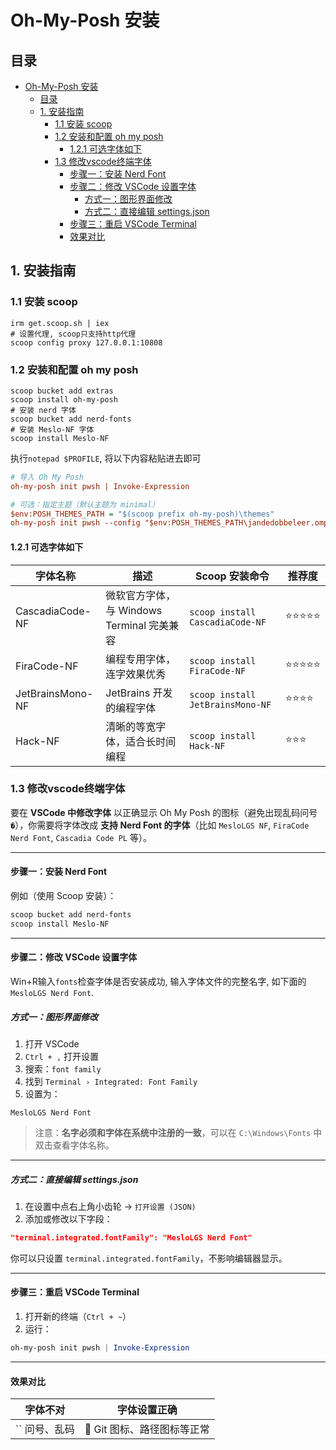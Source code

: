# Oh-My-Posh 安装

## 目录
- [Oh-My-Posh 安装](#oh-my-posh-安装)
  - [目录](#目录)
  - [1. 安装指南](#1-安装指南)
    - [1.1 安装 scoop](#11-安装-scoop)
    - [1.2 安装和配置 oh my posh](#12-安装和配置-oh-my-posh)
      - [1.2.1 可选字体如下](#121-可选字体如下)
    - [1.3 修改vscode终端字体](#13-修改vscode终端字体)
      - [步骤一：安装 Nerd Font](#步骤一安装-nerd-font)
      - [步骤二：修改 VSCode 设置字体](#步骤二修改-vscode-设置字体)
        - [方式一：图形界面修改](#方式一图形界面修改)
        - [方式二：直接编辑 settings.json](#方式二直接编辑-settingsjson)
      - [步骤三：重启 VSCode Terminal](#步骤三重启-vscode-terminal)
      - [效果对比](#效果对比)

## 1. 安装指南

### 1.1 安装 scoop
```
irm get.scoop.sh | iex
# 设置代理, scoop只支持http代理
scoop config proxy 127.0.0.1:10808
```

### 1.2 安装和配置 oh my posh

```
scoop bucket add extras
scoop install oh-my-posh
# 安装 nerd 字体
scoop bucket add nerd-fonts
# 安装 Meslo-NF 字体
scoop install Meslo-NF
```
执行`notepad $PROFILE`, 将以下内容粘贴进去即可
```ini
# 导入 Oh My Posh
oh-my-posh init pwsh | Invoke-Expression

# 可选：指定主题（默认主题为 minimal）
$env:POSH_THEMES_PATH = "$(scoop prefix oh-my-posh)\themes"
oh-my-posh init pwsh --config "$env:POSH_THEMES_PATH\jandedobbeleer.omp.json" | Invoke-Expression
```

#### 1.2.1 可选字体如下
| 字体名称 | 描述 | Scoop 安装命令 | 推荐度 |
|----------|------|----------------|--------|
| CascadiaCode-NF | 微软官方字体，与 Windows Terminal 完美兼容 | `scoop install CascadiaCode-NF` | ⭐⭐⭐⭐⭐ |
| FiraCode-NF | 编程专用字体，连字效果优秀 | `scoop install FiraCode-NF` | ⭐⭐⭐⭐⭐ |
| JetBrainsMono-NF | JetBrains 开发的编程字体 | `scoop install JetBrainsMono-NF` | ⭐⭐⭐⭐ |
| Hack-NF | 清晰的等宽字体，适合长时间编程 | `scoop install Hack-NF` | ⭐⭐⭐ |

### 1.3 修改vscode终端字体

要在 **VSCode 中修改字体** 以正确显示 Oh My Posh 的图标（避免出现乱码问号 `�`），你需要将字体改成 **支持 Nerd Font 的字体**（比如 `MesloLGS NF`, `FiraCode Nerd Font`, `Cascadia Code PL` 等）。

---

#### 步骤一：安装 Nerd Font

例如（使用 Scoop 安装）：

```powershell
scoop bucket add nerd-fonts
scoop install Meslo-NF
```

---

#### 步骤二：修改 VSCode 设置字体

Win+R输入`fonts`检查字体是否安装成功, 输入字体文件的完整名字, 如下面的`MesloLGS Nerd Font`.

##### 方式一：图形界面修改

1. 打开 VSCode
2. `Ctrl + ,` 打开设置
3. 搜索：`font family`
4. 找到 `Terminal › Integrated: Font Family`
5. 设置为：

```
MesloLGS Nerd Font
```

> 注意：**名字必须和字体在系统中注册的一致**，可以在 `C:\Windows\Fonts` 中双击查看字体名称。

---

##### 方式二：直接编辑 settings.json

1. 在设置中点右上角小齿轮 → `打开设置 (JSON)`
2. 添加或修改以下字段：

```json
"terminal.integrated.fontFamily": "MesloLGS Nerd Font"
```

你可以只设置 `terminal.integrated.fontFamily`，不影响编辑器显示。

---

#### 步骤三：重启 VSCode Terminal

1. 打开新的终端（`Ctrl + ~`）
2. 运行：

```powershell
oh-my-posh init pwsh | Invoke-Expression
```

---

#### 效果对比

| 字体不对      | 字体设置正确            |
| --------- | ----------------- |
| `` 问号、乱码 | 🎯 Git 图标、路径图标等正常 |




